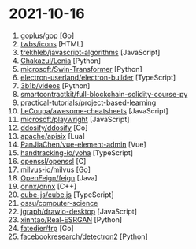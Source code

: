 # 2021-10-16

1. [goplus/gop](https://github.com/goplus/gop "GoPlus - The Go+ language for engineering, STEM education, and data science") [Go]
2. [twbs/icons](https://github.com/twbs/icons "Official open source SVG icon library for Bootstrap.") [HTML]
3. [trekhleb/javascript-algorithms](https://github.com/trekhleb/javascript-algorithms "📝 Algorithms and data structures implemented in JavaScript with explanations and links to further readings") [JavaScript]
4. [Chakazul/Lenia](https://github.com/Chakazul/Lenia "Lenia - Mathematical Life Forms") [Python]
5. [microsoft/Swin-Transformer](https://github.com/microsoft/Swin-Transformer "This is an official implementation for Swin Transformer: Hierarchical Vision Transformer using Shifted Windows.") [Python]
6. [electron-userland/electron-builder](https://github.com/electron-userland/electron-builder "A complete solution to package and build a ready for distribution Electron app with “auto update” support out of the box") [TypeScript]
7. [3b1b/videos](https://github.com/3b1b/videos "Code for the manim-generated scenes used in 3blue1brown videos") [Python]
8. [smartcontractkit/full-blockchain-solidity-course-py](https://github.com/smartcontractkit/full-blockchain-solidity-course-py "Ultimate Solidity, Blockchain, and Smart Contract - Beginner to Expert Full Course | Python Edition") 
9. [practical-tutorials/project-based-learning](https://github.com/practical-tutorials/project-based-learning "Curated list of project-based tutorials") 
10. [LeCoupa/awesome-cheatsheets](https://github.com/LeCoupa/awesome-cheatsheets "👩‍💻👨‍💻 Awesome cheatsheets for popular programming languages, frameworks and development tools. They include everything you should know in one single file.") [JavaScript]
11. [microsoft/playwright](https://github.com/microsoft/playwright "Node.js library to automate Chromium, Firefox and WebKit with a single API") [JavaScript]
12. [ddosify/ddosify](https://github.com/ddosify/ddosify "High-performance load testing tool, written in Golang.") [Go]
13. [apache/apisix](https://github.com/apache/apisix "The Cloud-Native API Gateway") [Lua]
14. [PanJiaChen/vue-element-admin](https://github.com/PanJiaChen/vue-element-admin "🎉 A magical vue admin https://panjiachen.github.io/vue-element-admin") [Vue]
15. [handtracking-io/yoha](https://github.com/handtracking-io/yoha "A practical hand tracking engine.") [TypeScript]
16. [openssl/openssl](https://github.com/openssl/openssl "TLS/SSL and crypto library") [C]
17. [milvus-io/milvus](https://github.com/milvus-io/milvus "An open-source vector database for embedding similarity search and AI applications.") [Go]
18. [OpenFeign/feign](https://github.com/OpenFeign/feign "Feign makes writing java http clients easier") [Java]
19. [onnx/onnx](https://github.com/onnx/onnx "Open standard for machine learning interoperability") [C++]
20. [cube-js/cube.js](https://github.com/cube-js/cube.js "📊 Cube.js — Open-Source Analytics API for Building Data Apps") [TypeScript]
21. [ossu/computer-science](https://github.com/ossu/computer-science "🎓 Path to a free self-taught education in Computer Science!") 
22. [jgraph/drawio-desktop](https://github.com/jgraph/drawio-desktop "Official electron build of diagrams.net") [JavaScript]
23. [xinntao/Real-ESRGAN](https://github.com/xinntao/Real-ESRGAN "Real-ESRGAN aims at developing Practical Algorithms for General Image Restoration.") [Python]
24. [fatedier/frp](https://github.com/fatedier/frp "A fast reverse proxy to help you expose a local server behind a NAT or firewall to the internet.") [Go]
25. [facebookresearch/detectron2](https://github.com/facebookresearch/detectron2 "Detectron2 is FAIR's next-generation platform for object detection, segmentation and other visual recognition tasks.") [Python]
